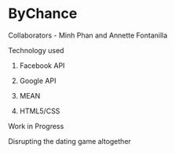 # ByChance
Collaborators - Minh Phan and Annette Fontanilla

Technology used

1. Facebook API

2. Google API

3. MEAN

4. HTML5/CSS

Work in Progress

Disrupting the dating game altogether
